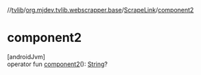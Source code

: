 //[tvlib](../../../index.md)/[org.mjdev.tvlib.webscrapper.base](../index.md)/[ScrapeLink](index.md)/[component2](component2.md)

# component2

[androidJvm]\
operator fun [component2](component2.md)(): [String](https://kotlinlang.org/api/latest/jvm/stdlib/kotlin/-string/index.html)?
